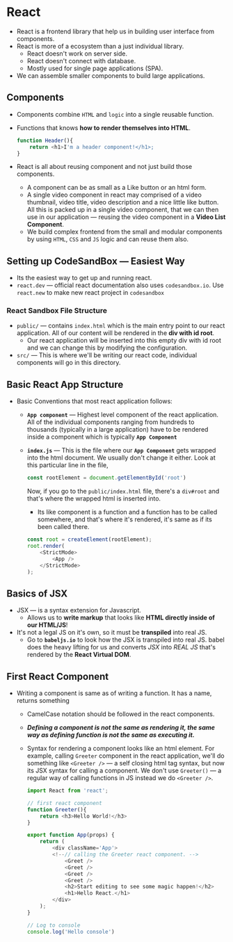 # React

- React is a frontend library that help us in building user interface from components.
- React is more of a ecosystem than a just individual library.
  - React doesn't work on server side.
  - React doesn't connect with database.
  - Mostly used for single page applications (SPA).
- We can assemble smaller components to build large applications.

## Components

- Components combine `HTML` and `logic` into a single reusable function.
- Functions that knows **how to render themselves into HTML**.
  
    ```js
    function Header(){
        return <h1>I'm a header component!</h1>;
    }
    ```

- React is all about reusing component and not just build those components.
  - A component can be as small as a Like button or an html form.
  - A single video component in react may comprised of a video thumbnail, video title, video description and a nice little like button. All this is packed up in a single video component, that we can then use in our application &mdash; reusing the video component in a **Video List Component**.
  - We build complex frontend from the small and modular components by using `HTML`, `CSS` and `JS` logic and can reuse them also.

## Setting up CodeSandBox &mdash; Easiest Way

- Its the easiest way to get up and running react.
- `react.dev` &mdash; official react documentation also uses `codesandbox.io`. Use `react.new` to make new react project in `codesandbox`

### React Sandbox File Structure

- `public/` &mdash; contains `index.html` which is the main entry point to our react application. All of our content will be rendered in the **div with id root**.
  - Our react application will be inserted into this empty div with id root and we can change this by modifying the configuration.
- `src/` &mdash; This is where we'll be writing our react code, individual components will go in this directory.

## Basic React App Structure

- Basic Conventions that most react application follows:
  - **`App component`** &mdash; Highest level component of the react application. All of the individual components ranging from hundreds to thousands (typically in a large application) have to be rendered inside a component which is typically **`App Component`**
  - **`index.js`** &mdash; This is the file where our **`App Component`** gets wrapped into the html document. We usually don't change it either. Look at this particular line in the file,

    ```js
    const rootElement = document.getElementById('root')
    ```

    Now, if you go to the `public/index.html` file, there's a `div#root` and that's where the wrapped html is inserted into. 
    - Its like component is a function and a function has to be called somewhere, and that's where it's rendered, it's same as if its been called there.

    ```js
    const root = createElement(rootElement);
    root.render(
        <StrictMode>
            <App />
        </StrictMode>    
    );
    ```

## Basics of JSX

- JSX &mdash; is a syntax extension for Javascript.
  - Allows us to **write markup** that looks like **HTML directly inside of our HTML/JS**!
- It's not a legal JS on it's own, so it must be **transpiled** into real JS.
  - Go to **`babeljs.io`** to look how the JSX is transpiled into real JS. babel does the heavy lifting for us and converts _JSX_ into _REAL JS_ that's rendered by the **React Virtual DOM**.

## First React Component

- Writing a component is same as of writing a function. It has a name, returns something
  - CamelCase notation should be followed in the react components.
  - _**Defining a component is not the same as rendering it, the same way as defining function is not the same as executing it.**_
  - Syntax for rendering a component looks like an html element. For example, calling `Greeter` component in the react application, we'll do something like `<Greeter />` &mdash; a self closing html tag syntax, but now its JSX syntax for calling a component. We don't use `Greeter()` &mdash; a regular way of calling functions in JS instead we do `<Greeter />`.

    ```js
    import React from 'react';

    // first react component
    function Greeter(){ 
        return <h3>Hello World!</h3>
    }

    export function App(props) {
        return (
            <div className='App'>
            <!--// calling the Greeter react component. -->
                <Greet />
                <Greet />
                <Greet />
                <Greet />
                <h2>Start editing to see some magic happen!</h2>
                <h1>Hello React.</h1>
            </div>
        );
    }

    // Log to console
    console.log('Hello console')
    ```
